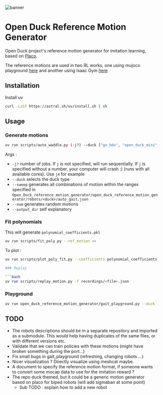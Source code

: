 ![banner](https://github.com/user-attachments/assets/f445e373-74fc-413b-aa73-0f17c76b1171)


# Open Duck Reference Motion Generator

Open Duck project's reference motion generator for imitation learning, based on [Placo](https://github.com/Rhoban/placo).

The reference motions are used in two RL works, one using mujoco playground [here](https://github.com/SteveNguyen/openduckminiv2_playground) and another using Isaac Gym [here](https://github.com/rimim/AWD)

## Installation 

Install uv

```bash
curl -LsSf https://astral.sh/uv/install.sh | sh
```

## Usage

### Generate motions

```bash
uv run scripts/auto_waddle.py (-j?) --duck ["go_bdx", "open_duck_mini", "open_duck_mini_v2"] (--num <> / --sweep) --output_dir <>
```

Args : 
- `-j?` number of jobs. If `j` is not specified, will run sequentially. If `j` is specified without a number, your computer will crash :) (runs with all available cores). Use `j4` for example
- `--duck` selects the duck type
- `--sweep` generates all combinations of motion within the ranges specified in `Open_Duck_reference_motion_generator/open_duck_reference_motion_generator/robots/<duck>/auto_gait.json`
- `--num` generates <num> random motions
- `--output_dir` self explanatory

### Fit polynomials

This will generate `polynomial_coefficients.pkl`
```bash
uv run scripts/fit_poly.py --ref_motion <>
```

To plot : 

```bash
uv run scripts/plot_poly_fit.py --coefficients polynomial_coefficients.pkl

### Replay

```bash
uv run scripts/replay_motion.py -f recordings/<file>.json
```

### Playground 

```bash
uv run open_duck_reference_motion_generator/gait_playground.py --duck ["go_bdx", "open_duck_mini", "open_duck_mini_v2"]
```

## TODO

- The robots descriptions should be in a separate repository and imported as a submodule. This would help having duplicates of the same files, or with different versions etc.
- Validate that we can train policies with these motions (might have broken something during the port...)
- Fix small bugs in gait_playground (refreshing, changing robots ...)
- Nicer visualization ? Directly visualize using meshcat maybe. 
- A document to specify the reference motion format, if someone wants to convert some mocap data to use for the imitation reward ?
- The repo duck themed, but it could be a generic motion generator based on placo for biped robots (will add sigmaban at some point)
  - Sub TODO : explain how to add a new robot

